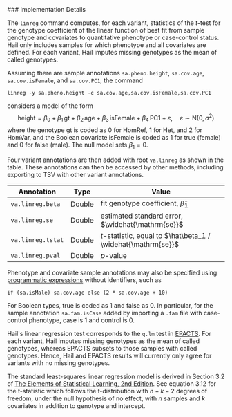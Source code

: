 <div class="cmdhead"></div>

<div class="description"></div>

<div class="synopsis"></div>

<div class="options"></div>

<div class="cmdsubsection">
### Implementation Details

The `linreg` command computes, for each variant, statistics of the $t$-test for the genotype coefficient of the linear function of best fit from sample genotype and covariates to quantitative phenotype or case-control status. Hail only includes samples for which phenotype and all covariates are defined. For each variant, Hail imputes missing genotypes as the mean of called genotypes.

Assuming there are sample annotations `sa.pheno.height`, `sa.cov.age`, `sa.cov.isFemale`, and `sa.cov.PC1`, the command
```
linreg -y sa.pheno.height -c sa.cov.age,sa.cov.isFemale,sa.cov.PC1
```
considers a model of the form
$$
\mathrm{height} = \beta_0 + \beta_1 \, \mathrm{gt} + \beta_2 \, \mathrm{age} + \beta_3 \, \mathrm{isFemale} + \beta_4 \, \mathrm{PC1} + \varepsilon, \quad \varepsilon \sim \mathrm{N}(0, \sigma^2)
$$
where the genotype $\mathrm{gt}$ is coded as $0$ for HomRef, $1$ for Het, and $2$ for HomVar, and the Boolean covariate $\mathrm{isFemale}$ is coded as $1$ for true (female) and $0$ for false (male). The null model sets $\beta_1 = 0$.

Four variant annotations are then added with root `va.linreg` as shown in the table. These annotations can then be accessed by other methods, including exporting to TSV with other variant annotations.

Annotation | Type | Value
---|---|---
`va.linreg.beta` | Double | fit genotype coefficient, $\hat\beta_1$
`va.linreg.se` | Double | estimated standard error, $\widehat{\mathrm{se}}$
`va.linreg.tstat` | Double | $t$-statistic, equal to $\hat\beta_1 / \widehat{\mathrm{se}}$
`va.linreg.pval` | Double | $p$-value

Phenotype and covariate sample annotations may also be specified using [programmatic expressions](reference.html#HailExpressionLanguage) without identifiers, such as
```
if (sa.isMale) sa.cov.age else (2 * sa.cov.age + 10)
```
For Boolean types, true is coded as $1$ and false as $0$. In particular, for the sample annotation `sa.fam.isCase` added by importing a `.fam` file with case-control phenotype, case is $1$ and control is $0$.

Hail's linear regression test corresponds to the `q.lm` test in [EPACTS](http://genome.sph.umich.edu/wiki/EPACTS#Single_Variant_Tests). For each variant, Hail imputes missing genotypes as the mean of called genotypes, whereas EPACTS subsets to those samples with called genotypes. Hence, Hail and EPACTS results will currently only agree for variants with no missing genotypes.

The standard least-squares linear regression model is derived in Section 3.2 of [The Elements of Statistical Learning, 2nd Edition](https://web.stanford.edu/~hastie/local.ftp/Springer/OLD/ESLII_print4.pdf). See equation 3.12 for the t-statistic which follows the t-distribution with $n - k - 2$ degrees of freedom, under the null hypothesis of no effect, with $n$ samples and $k$ covariates in addition to genotype and intercept.
</div>